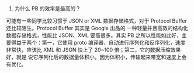 1. 为什么 PB 的效率是最高的？

可能有一些同学比较习惯于 JSON or XML 数据存储格式，对于 Protocol Buffer 还比较陌生。Protocol Buffer 其实是 Google 出品的
一种轻量并且高效的结构化数据存储格式，性能比 JSON、XML 要高很多。其实 PB 之所以性能如此好，主要得益于两个：第一，它使用 
proto 编译器，自动进行序列化和反序列化，速度非常快，应该比 XML 和 JSON 快上了 20~100 倍；第二，它的数据压缩效果好，就是
说它序列化后的数据量体积小。因为体积小，传输起来带宽和速度上会有优化。